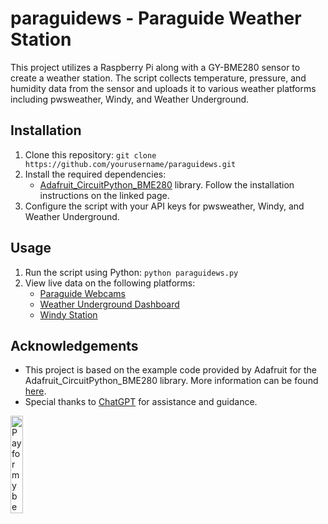 # paraguidews - Paraguide Weather Station

This project utilizes a Raspberry Pi along with a GY-BME280 sensor to create a weather station. The script collects temperature, pressure, and humidity data from the sensor and uploads it to various weather platforms including pwsweather, Windy, and Weather Underground.

## Installation

1. Clone this repository: `git clone https://github.com/yourusername/paraguidews.git`
2. Install the required dependencies:
   - [Adafruit_CircuitPython_BME280](https://github.com/adafruit/Adafruit_CircuitPython_BME280) library. Follow the installation instructions on the linked page.
3. Configure the script with your API keys for pwsweather, Windy, and Weather Underground.

## Usage

1. Run the script using Python: `python paraguidews.py`
2. View live data on the following platforms:
   - [Paraguide Webcams](https://paraguide.in/webcams/)
   - [Weather Underground Dashboard](https://www.wunderground.com/dashboard/pws/IBAIJN1)
   - [Windy Station](https://www.windy.com/station/pws-f0d0c46a?31.012,76.708,8)

## Acknowledgements

- This project is based on the example code provided by Adafruit for the Adafruit_CircuitPython_BME280 library. More information can be found [here](https://github.com/adafruit/Adafruit_CircuitPython_BME280).
- Special thanks to [ChatGPT](https://openai.com/) for assistance and guidance.

<img src="https://lh3.googleusercontent.com/pw/ABLVV85L02OXBQTlnN-L4L6FJxDEf30yOCbaM1mQ5xnsgpQSEYPX5P37mIOPHcO_CsIBi2ezfwGdWZdka3WQhLmCuSWCaqnEsYjJg6WY4H15EOoAuVaSdl8TwcrXBpWxSuoCACV6kbCNdvULpdXDcVON_hOlHw=w616-h855-s-no?authuser=0" alt="Pay for my beer" width="20%">
